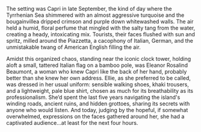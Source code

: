 The setting was Capri in late September, the kind of day where the Tyrrhenian Sea shimmered with an almost aggressive turquoise and the bougainvillea dripped crimson and purple down whitewashed walls. The air held a humid, floral perfume that mingled with the salty tang from the water, creating a heady, intoxicating mix. Tourists, their faces flushed with sun and spritz, milled around the Piazzetta, a cacophony of Italian, German, and the unmistakable twang of American English filling the air.

Amidst this organized chaos, standing near the iconic clock tower, holding aloft a small, tattered Italian flag on a bamboo pole, was Eleanor Rosalind Beaumont, a woman who knew Capri like the back of her hand, probably better than she knew her own address. Ellie, as she preferred to be called, was dressed in her usual uniform: sensible walking shoes, khaki trousers, and a lightweight, pale blue shirt, chosen as much for its breathability as its professionalism. She’d spent the last five years navigating the island's winding roads, ancient ruins, and hidden grottoes, sharing its secrets with anyone who would listen. And today, judging by the hopeful, if somewhat overwhelmed, expressions on the faces gathered around her, she had a captivated audience…at least for the next four hours.
